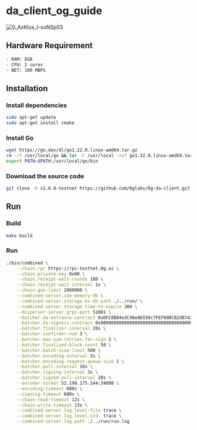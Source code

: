 # da_client_og_guide

![0_AxKIus_I-soNSp03](https://github.com/user-attachments/assets/a0f098de-c96f-478e-85ea-4337dd20fd0a)

## Hardware Requirement
```bash
- RAM: 8GB
- CPU: 2 cores
- NET: 100 MBPS
```

## Installation
### Install dependencies
```bash
sudo apt-get update
sudo apt-get install cmake 
```

### Install Go
```bash
wget https://go.dev/dl/go1.22.0.linux-amd64.tar.gz
rm -rf /usr/local/go && tar -C /usr/local -xzf go1.22.0.linux-amd64.tar.gz
export PATH=$PATH:/usr/local/go/bin
```

### Download the source code
```bash
git clone -b v1.0.0-testnet https://github.com/0glabs/0g-da-client.git
```

## Run
### Build
```bash
make build
```

### Run
```bash
./bin/combined \
    --chain.rpc https://rpc-testnet.0g.ai \
    --chain.private-key 0x00 \
    --chain.receipt-wait-rounds 180 \
    --chain.receipt-wait-interval 1s \
    --chain.gas-limit 2000000 \
    --combined-server.use-memory-db \
    --combined-server.storage.kv-db-path ./../run/ \
    --combined-server.storage.time-to-expire 300 \
    --disperser-server.grpc-port 51001 \
    --batcher.da-entrance-contract 0xDFC8B84e3C98e8b550c7FEF00BCB2d8742d80a69 \
    --batcher.da-signers-contract 0x0000000000000000000000000000000000001000 \
    --batcher.finalizer-interval 20s \
    --batcher.confirmer-num 3 \
    --batcher.max-num-retries-for-sign 3 \
    --batcher.finalized-block-count 50 \
    --batcher.batch-size-limit 500 \
    --batcher.encoding-interval 3s \
    --batcher.encoding-request-queue-size 1 \
    --batcher.pull-interval 10s \
    --batcher.signing-interval 3s \
    --batcher.signed-pull-interval 20s \
    --encoder-socket 52.198.175.144:34000 \
    --encoding-timeout 600s \
    --signing-timeout 600s \
    --chain-read-timeout 12s \
    --chain-write-timeout 13s \
    --combined-server.log.level-file trace \
    --combined-server.log.level-std  trace \
    --combined-server.log.path ./../run/run.log
```
